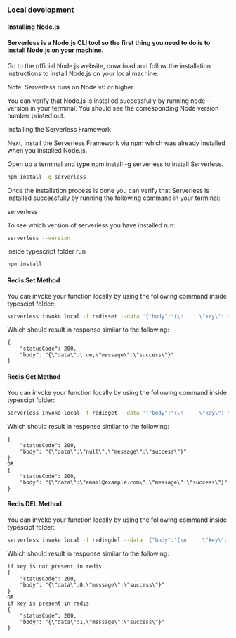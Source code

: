 ### Local development
#### Installing Node.js

#### Serverless is a Node.js CLI tool so the first thing you need to do is to install Node.js on your machine.

Go to the official Node.js website, download and follow the installation instructions to install Node.js on your local machine.

Note: Serverless runs on Node v6 or higher.

You can verify that Node.js is installed successfully by running node --version in your terminal. You should see the corresponding Node version number printed out.

Installing the Serverless Framework

Next, install the Serverless Framework via npm which was already installed when you installed Node.js.

Open up a terminal and type npm install -g serverless to install Serverless.

```bash
npm install -g serverless
```

Once the installation process is done you can verify that Serverless is installed successfully by running the following command in your terminal:

serverless

To see which version of serverless you have installed run:

```bash
serverless --version
```

inside typescript folder run
```bash
npm install
```

#### Redis Set Method
You can invoke your function locally by using the following command inside typescipt folder:

```bash
serverless invoke local -f redisset --data '{"body":"{\n     \"key\": \"user_email\",\n    \"value\": \"email@example.com\"}","headers":{"authentication_data":"redis_auth_permission"}}'
```

Which should result in response similar to the following:

```
{
    "statusCode": 200,
    "body": "{\"data\":true,\"message\":\"success\"}"
}
```

#### Redis Get Method
You can invoke your function locally by using the following command inside typescipt folder:

```bash
serverless invoke local -f redisget --data '{"body":"{\n     \"key\": \"user_email\"}","headers":{"authentication_data":"redis_auth_permission"}}'
```

Which should result in response similar to the following:

```
{
    "statusCode": 200,
    "body": "{\"data\":\"null\",\"message\":\"success\"}"
}
OR 
{
    "statusCode": 200,
    "body": "{\"data\":\"email@example.com\",\"message\":\"success\"}"
}
```


#### Redis DEL Method
You can invoke your function locally by using the following command inside typescipt folder:

```bash
serverless invoke local -f redisgdel --data '{"body":"{\n     \"key\": \"user_email\"}","headers":{"authentication_data":"redis_auth_permission"}}'
```

Which should result in response similar to the following:

```
if key is not present in redis
{
    "statusCode": 200,
    "body": "{\"data\":0,\"message\":\"success\"}"
}
OR 
if key is present in redis
{
    "statusCode": 200,
    "body": "{\"data\":1,\"message\":\"success\"}"
}
```

